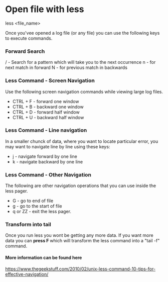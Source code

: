 # Open file with less

less <file_name>

Once you'vee opened a log file (or any file) you can use the following keys to execute commands.

### Forward Search

/ - Search for a pattern which will take you to the next occurrence
n - for next match in forward
N - for previous match in backwards

### Less Command - Screen Navigation

Use the following screen navigation commands while viewing large log files.

- CTRL + F - forward one window
- CTRL + B - backward one window
- CTRL + D - forward half window
- CTRL + U - backward half window

### Less Command - Line navigation

In a smaller chunck of data, where you want to locate particular error, you may want to navigate line by line using these keys:

- j - navigate forward by one line
- k - navigate backward by one line

### Less Command - Other Navigation

The following are other navigation operations that you can use inside the less pager.

- G - go to end of file
- g - go to the start of file
- q or ZZ - exit the less pager.

### Transform into tail

Once you run less you wont be getting any more data. If you want more data you can <b> press F </b> which will transform the less command into a "tail -f" command.

#### More information can be found here

https://www.thegeekstuff.com/2010/02/unix-less-command-10-tips-for-effective-navigation/
